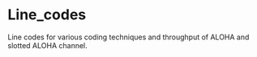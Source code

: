 # Line_codes
Line codes for various coding techniques and throughput of ALOHA and slotted ALOHA channel.
